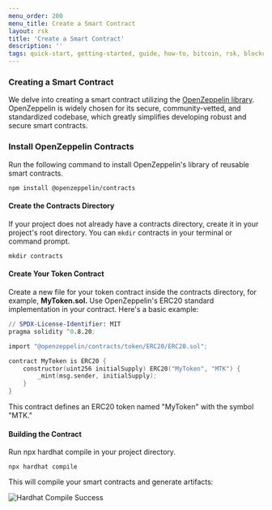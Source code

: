 ```yaml
---
menu_order: 200
menu_title: Create a Smart Contract
layout: rsk
title: 'Create a Smart Contract'
description: ''
tags: quick-start, getting-started, guide, how-to, bitcoin, rsk, blockchain
---
```


### Creating a Smart Contract

We delve into creating a smart contract utilizing the [OpenZeppelin library](https://www.openzeppelin.com/contracts). OpenZeppelin is widely chosen for its secure, community-vetted, and standardized codebase, which greatly simplifies developing robust and secure smart contracts.

### Install OpenZeppelin Contracts

Run the following command to install OpenZeppelin's library of reusable smart contracts.

```shell
npm install @openzeppelin/contracts
```

#### Create the Contracts Directory

If your project does not already have a contracts directory, create it in your project's root directory. You can `mkdir` contracts in your terminal or command prompt.

```shell
mkdir contracts
```

#### Create Your Token Contract

Create a new file for your token contract inside the contracts directory, for example, **MyToken.sol.** Use OpenZeppelin's ERC20 standard implementation in your contract. Here's a basic example:

```s
// SPDX-License-Identifier: MIT
pragma solidity ^0.8.20;

import "@openzeppelin/contracts/token/ERC20/ERC20.sol";

contract MyToken is ERC20 {
    constructor(uint256 initialSupply) ERC20("MyToken", "MTK") {
        _mint(msg.sender, initialSupply);
    }
}
```

This contract defines an ERC20 token named "MyToken" with the symbol "MTK."

#### Building the Contract
Run npx hardhat compile in your project directory.

```shell
npx hardhat compile
```

This will compile your smart contracts and generate artifacts:

![Hardhat Compile Success](/assets/img/guides/quickstart/hardhat/compile-success.png)
